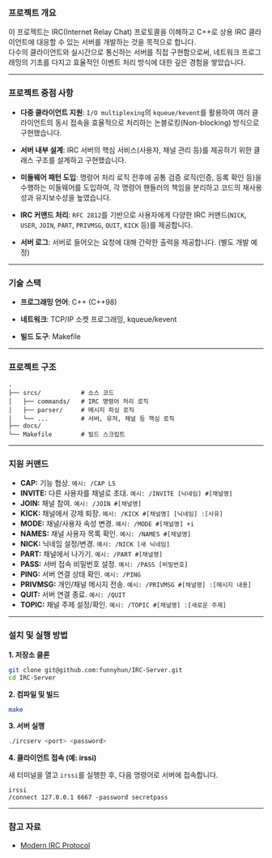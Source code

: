 ### **프로젝트 개요**

이 프로젝트는 IRC(Internet Relay Chat) 프로토콜을 이해하고 C++로 상용 IRC 클라이언트에 대응할 수 있는 서버를 개발하는 것을 목적으로 합니다. <br> 다수의 클라이언트와 실시간으로 통신하는 서버를 직접 구현함으로써, 네트워크 프로그래밍의 기초를 다지고 효율적인 이벤트 처리 방식에 대한 깊은 경험을 쌓았습니다. <br>

---

### **프로젝트 중점 사항**

- **다중 클라이언트 지원**: `I/O multiplexing`의 `kqueue/kevent`를 활용하여 여러 클라이언트의 동시 접속을 효율적으로 처리하는 논블로킹(Non-blocking) 방식으로 구현했습니다.

- **서버 내부 설계**: IRC 서버의 핵심 서비스(사용자, 채널 관리 등)를 제공하기 위한 클래스 구조를 설계하고 구현했습니다.

- **미들웨어 패턴 도입**: 명령어 처리 로직 전후에 공통 검증 로직(인증, 등록 확인 등)을 수행하는 미들웨어를 도입하여, 각 명령어 핸들러의 책임을 분리하고 코드의 재사용성과 유지보수성을 높였습니다.

- **IRC 커맨드 처리**: `RFC 2812`를 기반으로 사용자에게 다양한 IRC 커맨드(`NICK`, `USER`, `JOIN`, `PART`, `PRIVMSG`, `QUIT`, `KICK` 등)를 제공합니다.

- **서버 로그**: 서버로 들어오는 요청에 대해 간략한 출력을 제공합니다. (별도 개발 예정)

---

### **기술 스택**

- **프로그래밍 언어**: C++ (C++98)

- **네트워크**: TCP/IP 소켓 프로그래밍, kqueue/kevent

- **빌드 도구**: Makefile

---

### **프로젝트 구조**

```
.
├── srcs/           # 소스 코드
│   ├── commands/   # IRC 명령어 처리 로직
│   ├── parser/     # 메시지 파싱 로직
│   └── ...         # 서버, 유저, 채널 등 핵심 로직
├── docs/
└── Makefile        # 빌드 스크립트
```

---

### **지원 커맨드**

- **CAP:** 기능 협상. `예시: /CAP LS`
- **INVITE:** 다른 사용자를 채널로 초대. `예시: /INVITE [닉네임] #[채널명]`
- **JOIN:** 채널 참여. `예시: /JOIN #[채널명]`
- **KICK:** 채널에서 강제 퇴장. `예시: /KICK #[채널명] [닉네임] :[사유]`
- **MODE:** 채널/사용자 속성 변경. `예시: /MODE #[채널명] +i`
- **NAMES:** 채널 사용자 목록 확인. `예시: /NAMES #[채널명]`
- **NICK:** 닉네임 설정/변경. `예시: /NICK [새 닉네임]`
- **PART:** 채널에서 나가기. `예시: /PART #[채널명]`
- **PASS:** 서버 접속 비밀번호 설정. `예시: /PASS [비밀번호]`
- **PING:** 서버 연결 상태 확인. `예시: /PING`
- **PRIVMSG:** 개인/채널 메시지 전송. `예시: /PRIVMSG #[채널명] :[메시지 내용]`
- **QUIT:** 서버 연결 종료. `예시: /QUIT`
- **TOPIC:** 채널 주제 설정/확인. `예시: /TOPIC #[채널명] :[새로운 주제]`

---

### **설치 및 실행 방법**

**1. 저장소 클론**

```bash
git clone git@github.com:funnyhun/IRC-Server.git
cd IRC-Server
```

**2. 컴파일 및 빌드**

```bash
make
```

**3. 서버 실행**

```bash
./ircserv <port> <password>
```

**4. 클라이언트 접속 (예: irssi)**

새 터미널을 열고 `irssi`를 실행한 후, 다음 명령어로 서버에 접속합니다.

```
irssi
/connect 127.0.0.1 6667 -password secretpass
```

---

### **참고 자료**

- [Modern IRC Protocol](https://modern.ircdocs.horse/)
